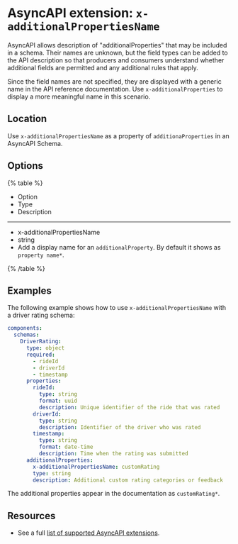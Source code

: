# AsyncAPI extension: `x-additionalPropertiesName`

AsyncAPI allows description of "additionalProperties" that may be included in a schema.
Their names are unknown, but the field types can be added to the API description so that producers and consumers understand whether additional fields are permitted and any additional rules that apply.

Since the field names are not specified, they are displayed with a generic name in the API reference documentation.
Use `x-additionalProperties` to display a more meaningful name in this scenario.

## Location

Use `x-additionalPropertiesName` as a property of `additionaProperties` in an AsyncAPI Schema.

## Options

{% table %}

- Option
- Type
- Description

---

- x-additionalPropertiesName
- string
- Add a display name for an `additionalProperty`.
  By default it shows as `property name*`.

{% /table %}

## Examples

The following example shows how to use `x-additionalPropertiesName` with a driver rating schema:

```yaml
components:
  schemas:
    DriverRating:
      type: object
      required:
        - rideId
        - driverId
        - timestamp
      properties:
        rideId:
          type: string
          format: uuid
          description: Unique identifier of the ride that was rated
        driverId:
          type: string
          description: Identifier of the driver who was rated
        timestamp:
          type: string
          format: date-time
          description: Time when the rating was submitted
      additionalProperties:
        x-additionalPropertiesName: customRating
        type: string
        description: Additional custom rating categories or feedback
```
The additional properties appear in the documentation as `customRating*`.

## Resources

- See a full [list of supported AsyncAPI extensions](./index.md).
